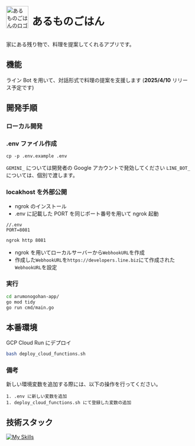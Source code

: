 <div style="display: flex; align-items: center;">
  <img src="https://github.com/user-attachments/assets/036dec07-e68a-4309-b626-38c238bc8e4c" width="60" alt="あるものごはんのロゴ" style="margin-right: 10px;"/>
  <h1>あるものごはん</h1>
</div>

家にある残り物で、料理を提案してくれるアプリです。

## 機能

ライン Bot を用いて、対話形式で料理の提案を支援します (**2025/4/10** リリース予定です)

## 開発手順

### ローカル開発

### .env ファイル作成

```
cp -p .env.example .env
```

`GEMINI_` については開発者の Google アカウントで発効してください
`LINE_BOT_` については、個別で渡します。

### locakhost を外部公開

- ngrok のインストール
- .env に記載した PORT を同じポート番号を用いて ngrok 起動

```env
//.env
PORT=8081
```

```bash
ngrok http 8081
```

- ngrok を用いてローカルサーバーから`WebhookURL`を作成
- 作成した`WebhookURL`を`https://developers.line.biz`にて作成された`WebhookURL`を設定

### 実行

```bash
cd arumonogohan-app/
go mod tidy
go run cmd/main.go
```

## 本番環境

GCP Cloud Run にデプロイ

```bash
bash deploy_cloud_functions.sh
```

### 備考

新しい環境変数を追加する際には、以下の操作を行ってください。

```text
1. .env に新しい変数を追加
1. deploy_cloud_functions.sh にて登録した変数の追加
```

## 技術スタック

[![My Skills](https://skillicons.dev/icons?i=go,gcp)](https://skilldev)
